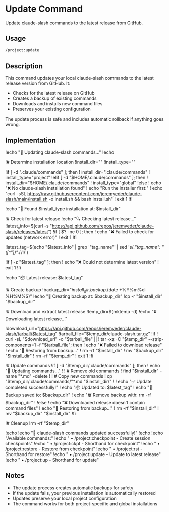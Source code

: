 # Update Command

Update claude-slash commands to the latest release from GitHub.

## Usage

```bash
/project:update
```

## Description

This command updates your local claude-slash commands to the latest release version from GitHub. It:

- Checks for the latest release on GitHub
- Creates a backup of existing commands
- Downloads and installs new command files
- Preserves your existing configuration

The update process is safe and includes automatic rollback if anything goes wrong.

## Implementation

!echo "🔄 Updating claude-slash commands..."
!echo

!# Determine installation location
!install_dir=""
!install_type=""

!if [ -d ".claude/commands" ]; then
!    install_dir=".claude/commands"
!    install_type="project"
!elif [ -d "$HOME/.claude/commands" ]; then
!    install_dir="$HOME/.claude/commands"
!    install_type="global"
!else
!    echo "❌ No claude-slash installation found"
!    echo "Run the installer first:"
!    echo "curl -sSL https://raw.githubusercontent.com/jeremyeder/claude-slash/main/install.sh -o install.sh && bash install.sh"
!    exit 1
!fi

!echo "📍 Found $install_type installation at: $install_dir"

!# Check for latest release
!echo "🔍 Checking latest release..."
!latest_info=$(curl -s "https://api.github.com/repos/jeremyeder/claude-slash/releases/latest")
!if [ $? -ne 0 ]; then
!    echo "❌ Failed to check for updates (network error)"
!    exit 1
!fi

!latest_tag=$(echo "$latest_info" | grep '"tag_name"' | sed 's/.*"tag_name": *"\([^"]*\)".*/\1/')

!if [ -z "$latest_tag" ]; then
!    echo "❌ Could not determine latest version"
!    exit 1
!fi

!echo "📦 Latest release: $latest_tag"

!# Create backup
!backup_dir="$install_dir.backup.$(date +%Y%m%d-%H%M%S)"
!echo "💾 Creating backup at: $backup_dir"
!cp -r "$install_dir" "$backup_dir"

!# Download and extract latest release
!temp_dir=$(mktemp -d)
!echo "⬇️  Downloading latest release..."

!download_url="https://api.github.com/repos/jeremyeder/claude-slash/tarball/$latest_tag"
!tarball_file="$temp_dir/claude-slash.tar.gz"
!if ! curl -sL "$download_url" -o "$tarball_file" || ! tar -xz -C "$temp_dir" --strip-components=1 -f "$tarball_file"; then
!    echo "❌ Failed to download release"
!    echo "🔄 Restoring from backup..."
!    rm -rf "$install_dir"
!    mv "$backup_dir" "$install_dir"
!    rm -rf "$temp_dir"
!    exit 1
!fi

!# Update commands
!if [ -d "$temp_dir/.claude/commands" ]; then
!    echo "🔄 Updating commands..."
!
!    # Remove old commands
!    find "$install_dir" -name "*.md" -delete
!
!    # Copy new commands
!    cp "$temp_dir/.claude/commands/"*.md "$install_dir/"
!
!    echo "✅ Update completed successfully!"
!    echo "📦 Updated to: $latest_tag"
!    echo "📁 Backup saved to: $backup_dir"
!    echo "🗑️  Remove backup with: rm -rf $backup_dir"
!
!else
!    echo "❌ Downloaded release doesn't contain command files"
!    echo "🔄 Restoring from backup..."
!    rm -rf "$install_dir"
!    mv "$backup_dir" "$install_dir"
!fi

!# Cleanup
!rm -rf "$temp_dir"

!echo
!echo "🎉 claude-slash commands updated successfully!"
!echo
!echo "Available commands:"
!echo "  • /project:checkpoint - Create session checkpoints"
!echo "  • /project:ckpt - Shorthand for checkpoint"
!echo "  • /project:restore - Restore from checkpoint"
!echo "  • /project:rst - Shorthand for restore"
!echo "  • /project:update - Update to latest release"
!echo "  • /project:up - Shorthand for update"

## Notes

- The update process creates automatic backups for safety
- If the update fails, your previous installation is automatically restored
- Updates preserve your local project configuration
- The command works for both project-specific and global installations
